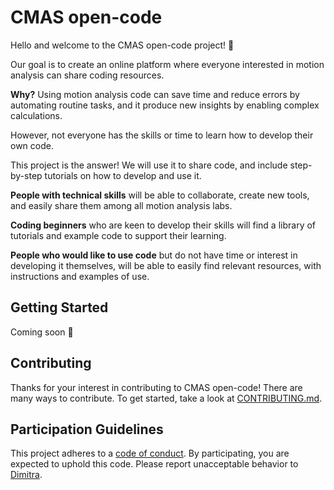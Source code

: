 # CMAS open-code

Hello and welcome to the CMAS open-code project! :tada:

Our goal is to create an online platform where everyone interested in motion analysis can share coding resources.


**Why?** Using motion analysis code can save time and reduce errors by automating routine tasks, and it produce new insights by enabling complex calculations. 

However, not everyone has the skills or time to learn how to develop their own code.

This project is the answer! We will use it to share code, and include step-by-step tutorials on how to develop and use it. 

**People with technical skills** will be able to collaborate, create new tools, and easily share them among all motion analysis labs. 

**Coding beginners** who are keen to develop their skills will find a library of tutorials and example code to support their learning. 

**People who would like to use code** but do not have time or interest in developing it themselves, will be able to easily find relevant resources, with instructions and examples of use.

## Getting Started

Coming soon :construction:

## Contributing

Thanks for your interest in contributing to CMAS open-code! There are many ways to contribute. To get started, take a look at [CONTRIBUTING.md](CONTRIBUTING.md).

## Participation Guidelines

This project adheres to a [code of conduct](CODE_OF_CONDUCT.md). By participating, you are expected to uphold this code. Please report unacceptable behavior to [Dimitra](https://github.com/dblana).
